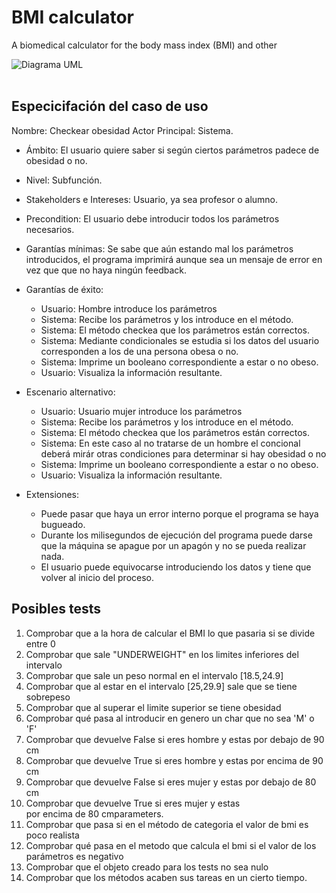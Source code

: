 
# BMI calculator
A biomedical calculator for the body mass index (BMI) and other 

![Diagrama UML](https://github.com/mruizvillarrazo/bmicalc/blob/main/doc/DiagramaUML.png)
<br />
<br />
## Especicifación del caso de uso
Nombre: Checkear obesidad
Actor Principal: Sistema.

+ Ámbito: El usuario quiere saber si según ciertos parámetros padece de obesidad o no.

+ Nivel: Subfunción.

+ Stakeholders e Intereses: Usuario, ya sea profesor o alumno.

+ Precondition: El usuario debe introducir todos los parámetros necesarios.

+ Garantías mínimas: Se sabe que aún estando mal los parámetros introducidos, el programa imprimirá aunque sea un mensaje de error en vez que que no haya ningún feedback.

+ Garantías de éxito: 
  + Usuario: Hombre introduce los parámetros
  + Sistema: Recibe los parámetros y los introduce en el método.
  + Sistema: El método checkea que los parámetros están correctos.
  + Sistema: Mediante condicionales se estudia si los datos del usuario corresponden a los de una persona obesa o no.
  + Sistema: Imprime un booleano correspondiente a estar o no obeso.
  + Usuario: Visualiza la información resultante.

+ Escenario alternativo:
  + Usuario: Usuario mujer introduce los parámetros
  + Sistema: Recibe los parámetros y los introduce en el método.
  + Sistema: El método checkea que los parámetros están correctos.
  + Sistema: En este caso al no tratarse de un hombre el concional deberá mirár otras condiciones para determinar si hay obesidad o no
  + Sistema: Imprime un booleano correspondiente a estar o no obeso.
  + Usuario: Visualiza la información resultante.

+ Extensiones:
  + Puede pasar que haya un error interno porque el programa se haya bugueado.
  + Durante los milisegundos de ejecución del programa puede darse que la máquina se apague por un apagón y no se pueda realizar nada.
  + El usuario puede equivocarse introduciendo los datos y tiene que volver al inicio del proceso.

## Posibles tests
1. Comprobar que a la hora de calcular el BMI lo que pasaria si se divide entre 0
2. Comprobar que sale "UNDERWEIGHT" en los limites inferiores del intervalo
3. Comprobar que sale un peso normal en el intervalo [18.5,24.9]
4. Comprobar que al estar en el intervalo [25,29.9] sale que se tiene sobrepeso
5. Comprobar que al superar el limite superior se tiene obesidad
6. Comprobar qué pasa al introducir en genero un char que no sea 'M' o 'F'
7. Comprobar que devuelve False si eres hombre y estas por debajo de 90 cm
8. Comprobar que devuelve True si eres hombre y estas por encima de 90 cm
9. Comprobar que devuelve False si eres mujer y estas por debajo de 80 cm
10. Comprobar que devuelve True si eres mujer y estas por encima de 80 cmparameters.
11. Comprobar que pasa si en el método de categoria el valor de bmi es poco realista
12. Comprobar qué pasa en el metodo que calcula el bmi si el valor de los parámetros es negativo
13. Comprobar que el objeto creado para los tests no sea nulo
14. Comprobar que los métodos acaben sus tareas en un cierto tiempo.


